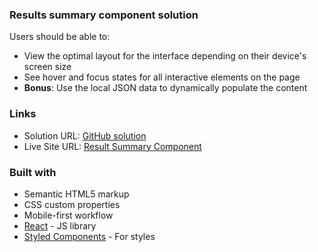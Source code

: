 ### Results summary component solution
Users should be able to:

- View the optimal layout for the interface depending on their device's screen size
- See hover and focus states for all interactive elements on the page
- **Bonus**: Use the local JSON data to dynamically populate the content

### Links
- Solution URL: [GitHub solution](https://github.com/Lapupeh/Result-Summary-Component.git)
- Live Site URL: [Result Summary Component](https://jovial-beignet-a27475.netlify.app/)

### Built with
- Semantic HTML5 markup
- CSS custom properties
- Mobile-first workflow
- [React](https://reactjs.org/) - JS library
- [Styled Components](https://styled-components.com/) - For styles
